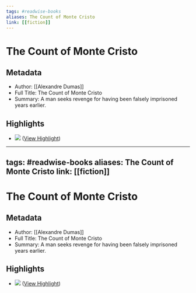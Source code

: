 ```yaml
---
tags: #readwise-books
aliases: The Count of Monte Cristo
link: [[fiction]]
---
```

# The Count of Monte Cristo

## Metadata
- Author: [[Alexandre Dumas]]
- Full Title: The Count of Monte Cristo
- Summary: A man seeks revenge for having been falsely imprisoned years earlier.

## Highlights
- ![](https://readwise-assets.s3.amazonaws.com/media/reader/parsed_document_assets/125751987/L7hjgjIELNahgCZRzSlfv2hituGPbBH9CSj1DsPagr8-titl_1Rqv2Zd.png) ([View Highlight](https://read.readwise.io/read/01hqshbndjanrepc2dpnggawh7))
---
tags: #readwise-books
aliases: The Count of Monte Cristo
link: [[fiction]]
---
# The Count of Monte Cristo

## Metadata
- Author: [[Alexandre Dumas]]
- Full Title: The Count of Monte Cristo
- Summary: A man seeks revenge for having been falsely imprisoned years earlier.

## Highlights
- ![](https://readwise-assets.s3.amazonaws.com/media/reader/parsed_document_assets/125751987/L7hjgjIELNahgCZRzSlfv2hituGPbBH9CSj1DsPagr8-titl_1Rqv2Zd.png) ([View Highlight](https://read.readwise.io/read/01hqshbndjanrepc2dpnggawh7))
